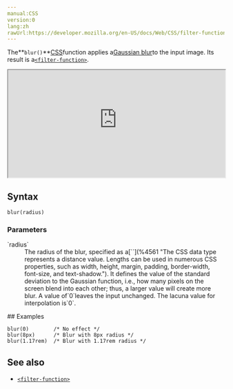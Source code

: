 ```yaml
---
manual:CSS
version:0
lang:zh
rawUrl:https://developer.mozilla.org/en-US/docs/Web/CSS/filter-function/blur
---
```






The**`blur()`**[CSS](%427 "")function applies a[Gaussian blur](%28780 "")to the input image. Its result is a[`<filter-function>`](%28327 "The <filter-function> CSS data type represents a graphical effect that can change the appearance of an input image. It is used in the filter and backdrop-filter properties.").

<iframe src='https://interactive-examples.mdn.mozilla.net/pages/css/function-blur.html' width='100%' height='250'></iframe>

## Syntax<a name="Syntax"></a>

```
blur(radius)
```

### Parameters<a name="Parameters"></a>
<dl><dt id=''>`radius`</dt><dd>The radius of the blur, specified as a[`<length>`](%4561 "The <length> CSS data type represents a distance value. Lengths can be used in numerous CSS properties, such as width, height, margin, padding, border-width, font-size, and text-shadow."). It defines the value of the standard deviation to the Gaussian function, i.e., how many pixels on the screen blend into each other; thus, a larger value will create more blur. A value of`0`leaves the input unchanged. The lacuna value for interpolation is`0`.</dd></dl>
## Examples<a name="Examples"></a>

```
blur(0)        /* No effect */
blur(8px)      /* Blur with 8px radius */
blur(1.17rem)  /* Blur with 1.17rem radius */
```

## See also<a name="See_also"></a>

* [`<filter-function>`](%28327 "The <filter-function> CSS data type represents a graphical effect that can change the appearance of an input image. It is used in the filter and backdrop-filter properties.")




